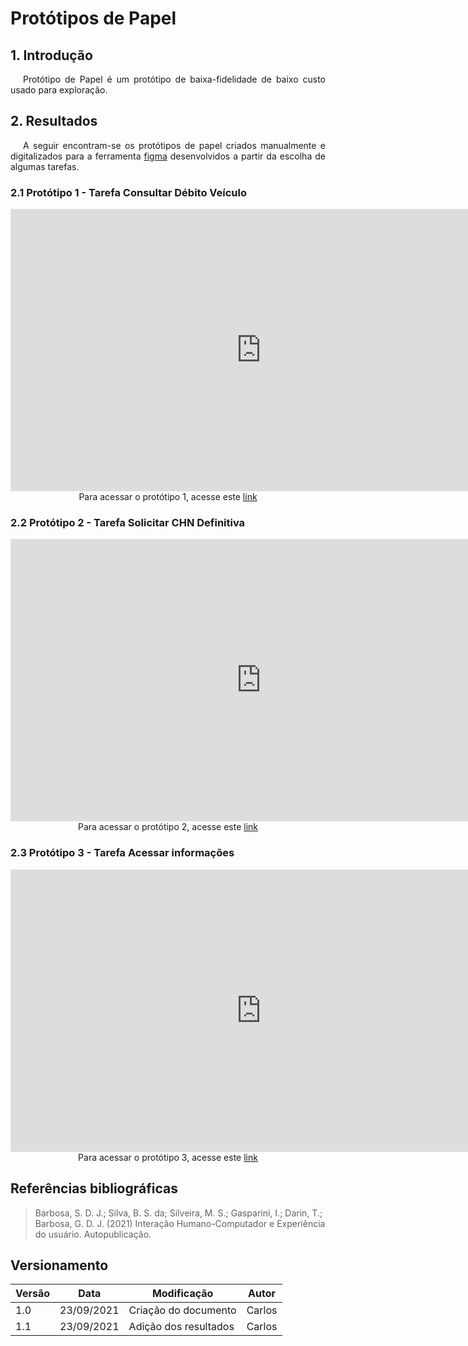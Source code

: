 # Protótipos de Papel

## 1. Introdução

<p style="text-indent: 20px; text-align: justify">
    Protótipo de Papel é um protótipo de baixa-fidelidade de baixo custo usado para exploração.
</p>

## 2. Resultados

<p style="text-indent: 20px; text-align: justify"> 
A seguir encontram-se os protótipos de papel criados manualmente e digitalizados para a ferramenta <a target="blank" href="https://www.figma.com/">figma</a> desenvolvidos a partir da escolha de algumas tarefas.
</p>


### 2.1 Protótipo 1 - Tarefa Consultar Débito Veículo

<iframe style="border: 1px solid rgba(0, 0, 0, 0.1);" width="800" height="450" src="https://www.figma.com/embed?embed_host=share&url=https%3A%2F%2Fwww.figma.com%2Fproto%2F31rbcItjsG02iIA5GeHc4q%2FProt%C3%B3tipo-de-Papel-Detran-DF%3Fnode-id%3D10%253A3%26scaling%3Dscale-down%26page-id%3D0%253A1%26starting-point-node-id%3D10%253A3" allowfullscreen></iframe>

<center>
<figcaption>
    Para acessar o protótipo 1, acesse este <a href="https://www.figma.com/file/31rbcItjsG02iIA5GeHc4q/Protótipo-de-Papel-Detran-DF?node-id=0%3A1" target='_blank'>link</a>
</figcaption>
</center>


### 2.2 Protótipo 2 - Tarefa Solicitar CHN Definitiva

<iframe style="border: 1px solid rgba(0, 0, 0, 0.1);" width="800" height="450" src="https://www.figma.com/embed?embed_host=share&url=https%3A%2F%2Fwww.figma.com%2Fproto%2F31rbcItjsG02iIA5GeHc4q%2FProt%C3%B3tipo-de-Papel-Detran-DF%3Fnode-id%3D10%253A26%26scaling%3Dscale-down%26page-id%3D10%253A25%26starting-point-node-id%3D10%253A26" allowfullscreen></iframe>

<center>
<figcaption>
    Para acessar o protótipo 2, acesse este <a href="https://www.figma.com/file/31rbcItjsG02iIA5GeHc4q/Protótipo-de-Papel-Detran-DF?node-id=10%3A25" target='_blank'>link</a>
</figcaption>
</center>


### 2.3 Protótipo 3 - Tarefa Acessar informações

<iframe style="border: 1px solid rgba(0, 0, 0, 0.1);" width="800" height="450" src="https://www.figma.com/embed?embed_host=share&url=https%3A%2F%2Fwww.figma.com%2Fproto%2F31rbcItjsG02iIA5GeHc4q%2FProt%C3%B3tipo-de-Papel-Detran-DF%3Fnode-id%3D10%253A43%26scaling%3Dscale-down%26page-id%3D10%253A37%26starting-point-node-id%3D10%253A43" allowfullscreen></iframe>

<center>
<figcaption>
    Para acessar o protótipo 3, acesse este <a href="https://www.figma.com/file/31rbcItjsG02iIA5GeHc4q/Protótipo-de-Papel-Detran-DF?node-id=10%3A37" target='_blank'>link</a>
</figcaption>
</center>



## Referências bibliográficas

> Barbosa, S. D. J.; Silva, B. S. da; Silveira, M. S.; Gasparini, I.; Darin, T.; Barbosa, G. D. J. (2021) Interação Humano-Computador e Experiência do usuário. Autopublicação.

## Versionamento

| Versão | Data       | Modificação           | Autor  |
| ------ | ---------- | --------------------- | ------ |
| 1.0    | 23/09/2021 | Criação do documento  | Carlos |
| 1.1    | 23/09/2021 | Adição dos resultados | Carlos |
